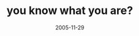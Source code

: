 ---
layout: base.njk
title : 'you know what you are?' 
view_title : 'you know what you are?' 
year : '2005' 
date : '2005-11-29' 
img_file : '/drawing/youknowwhatyouare.png' 
html_file : 'youknowwhatyouare' 
next_html : 'imsorryimsayinggoodbye.html' 
year_order : '150' 
permalink : "title/{{html_file}}.html"
---